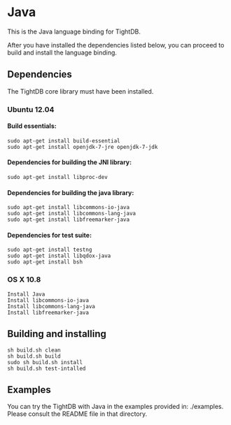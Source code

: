 Java
====

This is the Java language binding for TightDB.

After you have installed the dependencies listed below, you can
proceed to build and install the language binding.


Dependencies
------------

The TightDB core library must have been installed.

### Ubuntu 12.04

#### Build essentials:

    sudo apt-get install build-essential
    sudo apt-get install openjdk-7-jre openjdk-7-jdk

#### Dependencies for building the JNI library:

    sudo apt-get install libproc-dev

#### Dependencies for building the java library:

    sudo apt-get install libcommons-io-java
    sudo apt-get install libcommons-lang-java
    sudo apt-get install libfreemarker-java

#### Dependencies for test suite:

    sudo apt-get install testng
    sudo apt-get install libqdox-java
    sudo apt-get install bsh

### OS X 10.8

    Install Java
    Install libcommons-io-java
    Install libcommons-lang-java
    Install libfreemarker-java


Building and installing
-----------------------

    sh build.sh clean
    sh build.sh build
    sudo sh build.sh install
    sh build.sh test-intalled


Examples
--------

You can try the TightDB with Java in the examples provided in:
./examples. Please consult the README file in that directory.

